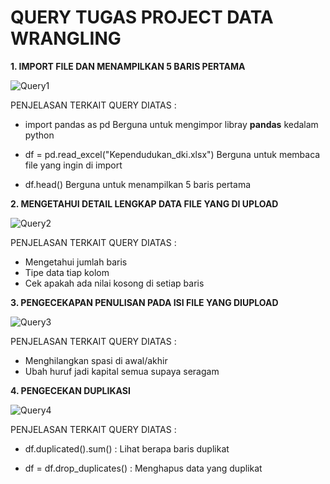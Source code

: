# QUERY TUGAS PROJECT DATA WRANGLING
**1. IMPORT FILE DAN MENAMPILKAN 5 BARIS PERTAMA**

![Query1](https://github.com/user-attachments/assets/7d5b5e1a-3835-4436-a69f-20ce4d4467de)

PENJELASAN TERKAIT QUERY DIATAS :
- import pandas as pd
Berguna untuk mengimpor libray **pandas** kedalam python

- df = pd.read_excel("Kependudukan_dki.xlsx")
Berguna untuk membaca file yang ingin di import

- df.head()
Berguna untuk menampilkan 5 baris pertama

**2. MENGETAHUI DETAIL LENGKAP DATA FILE YANG DI UPLOAD**

![Query2](https://github.com/user-attachments/assets/384e0891-d458-4bb7-90af-acaddd63b51b)

PENJELASAN TERKAIT QUERY DIATAS :
- Mengetahui jumlah baris
- Tipe data tiap kolom
- Cek apakah ada nilai kosong di setiap baris

**3. PENGECEKAPAN PENULISAN PADA ISI FILE YANG DIUPLOAD**

![Query3](https://github.com/user-attachments/assets/2d0789d8-fcfe-4e70-a017-17cee67fddd6)

PENJELASAN TERKAIT QUERY DIATAS :
- Menghilangkan spasi di awal/akhir
- Ubah huruf jadi kapital semua supaya seragam

**4. PENGECEKAN DUPLIKASI**

![Query4](https://github.com/user-attachments/assets/0b5aa0c1-5798-4ddc-8835-c26e40ce020b)

PENJELASAN TERKAIT QUERY DIATAS :
- df.duplicated().sum() : Lihat berapa baris duplikat

- df = df.drop_duplicates() : Menghapus data yang duplikat


